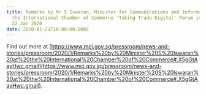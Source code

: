 ```yaml
---
title: Remarks by Mr S Iswaran, Minister for Communications and Information, at
  the International Chamber of Commerce 'Taking Trade Digital' Forum in Davos on
  22 Jan 2020
date: 2020-01-21T16:00:00.000Z
---
```


Find out more at [https://www.mci.gov.sg/pressroom/news-and-stories/pressroom/2020/1/Remarks%20by%20Minister%20S%20Iswaran%20at%20the%20International%20Chamber%20of%20Commerce#.X5gGtAayHwc.gmail](https://www.mci.gov.sg/pressroom/news-and-stories/pressroom/2020/1/Remarks%20by%20Minister%20S%20Iswaran%20at%20the%20International%20Chamber%20of%20Commerce#.X5gGtAayHwc.gmail).
